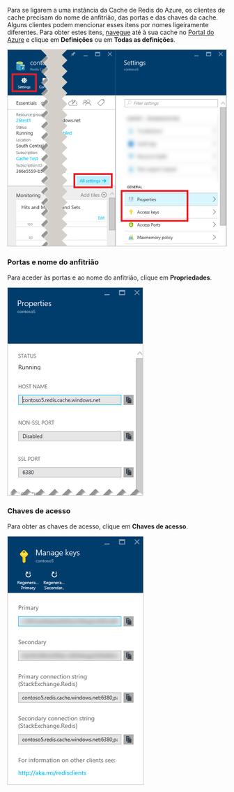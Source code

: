 Para se ligarem a uma instância da Cache de Redis do Azure, os clientes de cache precisam do nome de anfitrião, das portas e das chaves da cache. Alguns clientes podem mencionar esses itens por nomes ligeiramente diferentes. Para obter estes itens, [navegue](../articles/redis-cache/cache-configure.md#configure-redis-cache-settings) até à sua cache no [Portal do Azure](https://portal.azure.com) e clique em **Definições** ou em **Todas as definições**. 

![Definições da cache de Redis](media/redis-cache-access-keys/redis-cache-settings.png)

### Portas e nome do anfitrião

Para aceder às portas e ao nome do anfitrião, clique em **Propriedades**.

![Propriedades da cache de Redis](media/redis-cache-access-keys/redis-cache-properties.png)

### Chaves de acesso

Para obter as chaves de acesso, clique em **Chaves de acesso**.

![Chaves de acesso da cache de Redis](media/redis-cache-access-keys/redis-cache-access-keys.png)


<!--HONumber=ago16_HO5-->


